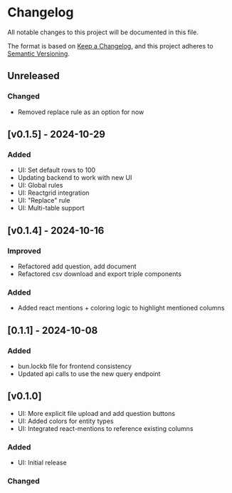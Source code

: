 # Changelog

All notable changes to this project will be documented in this file.

The format is based on [Keep a Changelog](https://keepachangelog.com/en/1.1.0/),
and this project adheres to [Semantic Versioning](https://semver.org/spec/v2.0.0.html).

## Unreleased

### Changed

- Removed replace rule as an option for now

## [v0.1.5] - 2024-10-29

### Added

- UI: Set default rows to 100
- Updating backend to work with new UI
- UI: Global rules
- UI: Reactgrid integration
- UI: "Replace" rule
- UI: Multi-table support

## [v0.1.4] - 2024-10-16

### Improved

- Refactored add question, add document
- Refactored csv download and export triple components

### Added

- Added react mentions + coloring logic to highlight mentioned columns

## [0.1.1] - 2024-10-08

### Added

- bun.lockb file for frontend consistency
- Updated api calls to use the new query endpoint

## [v0.1.0]

- UI: More explicit file upload and add question buttons
- UI: Added colors for entity types
- UI: Integrated react-mentions to reference existing columns

### Added

- UI: Initial release

### Changed
